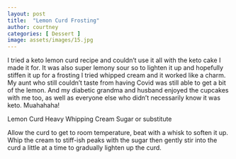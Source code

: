 ```yaml
---
layout: post
title:  "Lemon Curd Frosting"
author: courtney
categories: [ Dessert ]
image: assets/images/15.jpg
---
```

I tried a keto lemon curd recipe and couldn’t use it all with the keto cake I made it for. It was also super lemony sour so to lighten it up and hopefully stiffen it up for a frosting I tried whipped cream and it worked like a charm. My aunt who still couldn’t taste from having Covid was still able to get a bit of the lemon. And my diabetic grandma and husband enjoyed the cupcakes with me too, as well as everyone else who didn’t necessarily know it was keto. Muahahaha!

Lemon Curd
Heavy Whipping Cream
Sugar or substitute

Allow the curd to get to room temperature, beat with a whisk to soften it up. Whip the cream to stiff-ish peaks with the sugar then gently stir into the curd a little at a time to gradually lighten up the curd. 